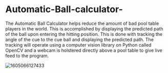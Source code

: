 # Automatic-Ball-calculator-
The Automatic Ball Calculator helps reduce the amount of bad pool table players in the world. This is accomplished by displaying the predicted path of the ball upon entering the hitting position. This is done with tracking the angle of the cue to the cue ball and displaying the predicted path. The tracking will operate using a computer vision library on Python called OpenCV and a webcam is holstered directly above a pool table to give live feed to the program.

  ![1605066127433](https://user-images.githubusercontent.com/60107217/157747873-d64222cc-95ee-4fc0-967f-d2d57d96552d.gif)



